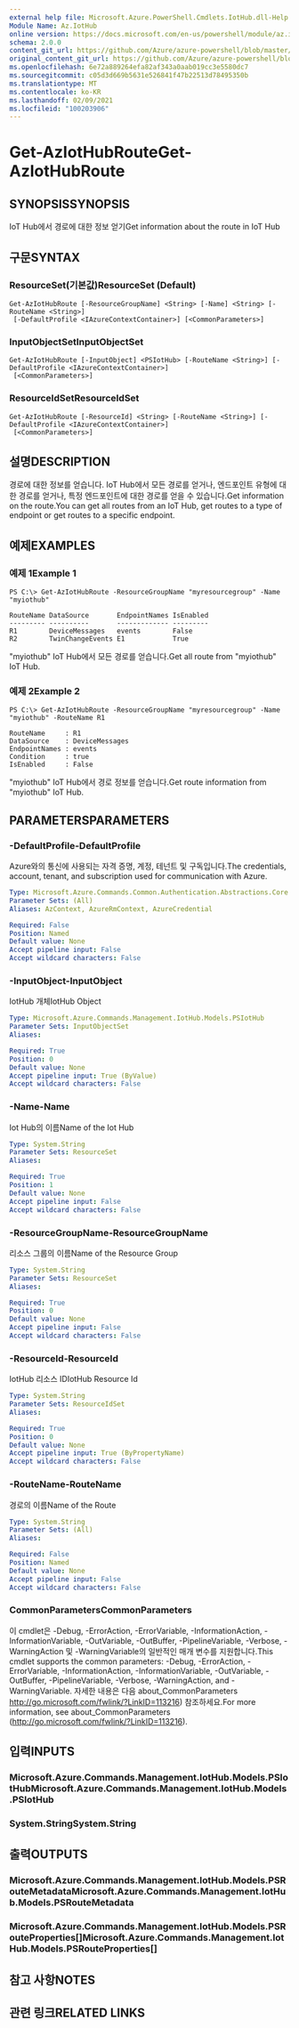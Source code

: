```yaml
---
external help file: Microsoft.Azure.PowerShell.Cmdlets.IotHub.dll-Help.xml
Module Name: Az.IotHub
online version: https://docs.microsoft.com/en-us/powershell/module/az.iothub/get-aziothubroute
schema: 2.0.0
content_git_url: https://github.com/Azure/azure-powershell/blob/master/src/IotHub/IotHub/help/Get-AzIotHubRoute.md
original_content_git_url: https://github.com/Azure/azure-powershell/blob/master/src/IotHub/IotHub/help/Get-AzIotHubRoute.md
ms.openlocfilehash: 6e72a889264efa82af343a0aab019cc3e5580dc7
ms.sourcegitcommit: c05d3d669b5631e526841f47b22513d78495350b
ms.translationtype: MT
ms.contentlocale: ko-KR
ms.lasthandoff: 02/09/2021
ms.locfileid: "100203906"
---
```

# <span data-ttu-id="4afdc-101">Get-AzIotHubRoute</span><span class="sxs-lookup"><span data-stu-id="4afdc-101">Get-AzIotHubRoute</span></span>

## <span data-ttu-id="4afdc-102">SYNOPSIS</span><span class="sxs-lookup"><span data-stu-id="4afdc-102">SYNOPSIS</span></span>
<span data-ttu-id="4afdc-103">IoT Hub에서 경로에 대한 정보 얻기</span><span class="sxs-lookup"><span data-stu-id="4afdc-103">Get information about the route in IoT Hub</span></span>

## <span data-ttu-id="4afdc-104">구문</span><span class="sxs-lookup"><span data-stu-id="4afdc-104">SYNTAX</span></span>

### <span data-ttu-id="4afdc-105">ResourceSet(기본값)</span><span class="sxs-lookup"><span data-stu-id="4afdc-105">ResourceSet (Default)</span></span>
```
Get-AzIotHubRoute [-ResourceGroupName] <String> [-Name] <String> [-RouteName <String>]
 [-DefaultProfile <IAzureContextContainer>] [<CommonParameters>]
```

### <span data-ttu-id="4afdc-106">InputObjectSet</span><span class="sxs-lookup"><span data-stu-id="4afdc-106">InputObjectSet</span></span>
```
Get-AzIotHubRoute [-InputObject] <PSIotHub> [-RouteName <String>] [-DefaultProfile <IAzureContextContainer>]
 [<CommonParameters>]
```

### <span data-ttu-id="4afdc-107">ResourceIdSet</span><span class="sxs-lookup"><span data-stu-id="4afdc-107">ResourceIdSet</span></span>
```
Get-AzIotHubRoute [-ResourceId] <String> [-RouteName <String>] [-DefaultProfile <IAzureContextContainer>]
 [<CommonParameters>]
```

## <span data-ttu-id="4afdc-108">설명</span><span class="sxs-lookup"><span data-stu-id="4afdc-108">DESCRIPTION</span></span>
<span data-ttu-id="4afdc-109">경로에 대한 정보를 얻습니다. IoT Hub에서 모든 경로를 얻거나, 엔드포인트 유형에 대한 경로를 얻거나, 특정 엔드포인트에 대한 경로를 얻을 수 있습니다.</span><span class="sxs-lookup"><span data-stu-id="4afdc-109">Get information on the route.You can get all routes from an IoT Hub, get routes to a type of endpoint or get routes to a specific endpoint.</span></span>

## <span data-ttu-id="4afdc-110">예제</span><span class="sxs-lookup"><span data-stu-id="4afdc-110">EXAMPLES</span></span>

### <span data-ttu-id="4afdc-111">예제 1</span><span class="sxs-lookup"><span data-stu-id="4afdc-111">Example 1</span></span>
```
PS C:\> Get-AzIotHubRoute -ResourceGroupName "myresourcegroup" -Name "myiothub"

RouteName DataSource       EndpointNames IsEnabled
--------- ----------       ------------- ---------
R1        DeviceMessages   events        False
R2        TwinChangeEvents E1            True
```

<span data-ttu-id="4afdc-112">"myiothub" IoT Hub에서 모든 경로를 얻습니다.</span><span class="sxs-lookup"><span data-stu-id="4afdc-112">Get all route from "myiothub" IoT Hub.</span></span>

### <span data-ttu-id="4afdc-113">예제 2</span><span class="sxs-lookup"><span data-stu-id="4afdc-113">Example 2</span></span>
```
PS C:\> Get-AzIotHubRoute -ResourceGroupName "myresourcegroup" -Name "myiothub" -RouteName R1

RouteName     : R1
DataSource    : DeviceMessages
EndpointNames : events
Condition     : true
IsEnabled     : False
```

<span data-ttu-id="4afdc-114">"myiothub" IoT Hub에서 경로 정보를 얻습니다.</span><span class="sxs-lookup"><span data-stu-id="4afdc-114">Get route information from "myiothub" IoT Hub.</span></span>

## <span data-ttu-id="4afdc-115">PARAMETERS</span><span class="sxs-lookup"><span data-stu-id="4afdc-115">PARAMETERS</span></span>

### <span data-ttu-id="4afdc-116">-DefaultProfile</span><span class="sxs-lookup"><span data-stu-id="4afdc-116">-DefaultProfile</span></span>
<span data-ttu-id="4afdc-117">Azure와의 통신에 사용되는 자격 증명, 계정, 테넌트 및 구독입니다.</span><span class="sxs-lookup"><span data-stu-id="4afdc-117">The credentials, account, tenant, and subscription used for communication with Azure.</span></span>

```yaml
Type: Microsoft.Azure.Commands.Common.Authentication.Abstractions.Core.IAzureContextContainer
Parameter Sets: (All)
Aliases: AzContext, AzureRmContext, AzureCredential

Required: False
Position: Named
Default value: None
Accept pipeline input: False
Accept wildcard characters: False
```

### <span data-ttu-id="4afdc-118">-InputObject</span><span class="sxs-lookup"><span data-stu-id="4afdc-118">-InputObject</span></span>
<span data-ttu-id="4afdc-119">IotHub 개체</span><span class="sxs-lookup"><span data-stu-id="4afdc-119">IotHub Object</span></span>

```yaml
Type: Microsoft.Azure.Commands.Management.IotHub.Models.PSIotHub
Parameter Sets: InputObjectSet
Aliases:

Required: True
Position: 0
Default value: None
Accept pipeline input: True (ByValue)
Accept wildcard characters: False
```

### <span data-ttu-id="4afdc-120">-Name</span><span class="sxs-lookup"><span data-stu-id="4afdc-120">-Name</span></span>
<span data-ttu-id="4afdc-121">Iot Hub의 이름</span><span class="sxs-lookup"><span data-stu-id="4afdc-121">Name of the Iot Hub</span></span>

```yaml
Type: System.String
Parameter Sets: ResourceSet
Aliases:

Required: True
Position: 1
Default value: None
Accept pipeline input: False
Accept wildcard characters: False
```

### <span data-ttu-id="4afdc-122">-ResourceGroupName</span><span class="sxs-lookup"><span data-stu-id="4afdc-122">-ResourceGroupName</span></span>
<span data-ttu-id="4afdc-123">리소스 그룹의 이름</span><span class="sxs-lookup"><span data-stu-id="4afdc-123">Name of the Resource Group</span></span>

```yaml
Type: System.String
Parameter Sets: ResourceSet
Aliases:

Required: True
Position: 0
Default value: None
Accept pipeline input: False
Accept wildcard characters: False
```

### <span data-ttu-id="4afdc-124">-ResourceId</span><span class="sxs-lookup"><span data-stu-id="4afdc-124">-ResourceId</span></span>
<span data-ttu-id="4afdc-125">IotHub 리소스 ID</span><span class="sxs-lookup"><span data-stu-id="4afdc-125">IotHub Resource Id</span></span>

```yaml
Type: System.String
Parameter Sets: ResourceIdSet
Aliases:

Required: True
Position: 0
Default value: None
Accept pipeline input: True (ByPropertyName)
Accept wildcard characters: False
```

### <span data-ttu-id="4afdc-126">-RouteName</span><span class="sxs-lookup"><span data-stu-id="4afdc-126">-RouteName</span></span>
<span data-ttu-id="4afdc-127">경로의 이름</span><span class="sxs-lookup"><span data-stu-id="4afdc-127">Name of the Route</span></span>

```yaml
Type: System.String
Parameter Sets: (All)
Aliases:

Required: False
Position: Named
Default value: None
Accept pipeline input: False
Accept wildcard characters: False
```

### <span data-ttu-id="4afdc-128">CommonParameters</span><span class="sxs-lookup"><span data-stu-id="4afdc-128">CommonParameters</span></span>
<span data-ttu-id="4afdc-129">이 cmdlet은 -Debug, -ErrorAction, -ErrorVariable, -InformationAction, -InformationVariable, -OutVariable, -OutBuffer, -PipelineVariable, -Verbose, -WarningAction 및 -WarningVariable의 일반적인 매개 변수를 지원합니다.</span><span class="sxs-lookup"><span data-stu-id="4afdc-129">This cmdlet supports the common parameters: -Debug, -ErrorAction, -ErrorVariable, -InformationAction, -InformationVariable, -OutVariable, -OutBuffer, -PipelineVariable, -Verbose, -WarningAction, and -WarningVariable.</span></span> <span data-ttu-id="4afdc-130">자세한 내용은 다음 about_CommonParameters http://go.microsoft.com/fwlink/?LinkID=113216) 참조하세요.</span><span class="sxs-lookup"><span data-stu-id="4afdc-130">For more information, see about_CommonParameters (http://go.microsoft.com/fwlink/?LinkID=113216).</span></span>

## <span data-ttu-id="4afdc-131">입력</span><span class="sxs-lookup"><span data-stu-id="4afdc-131">INPUTS</span></span>

### <span data-ttu-id="4afdc-132">Microsoft.Azure.Commands.Management.IotHub.Models.PSIotHub</span><span class="sxs-lookup"><span data-stu-id="4afdc-132">Microsoft.Azure.Commands.Management.IotHub.Models.PSIotHub</span></span>

### <span data-ttu-id="4afdc-133">System.String</span><span class="sxs-lookup"><span data-stu-id="4afdc-133">System.String</span></span>

## <span data-ttu-id="4afdc-134">출력</span><span class="sxs-lookup"><span data-stu-id="4afdc-134">OUTPUTS</span></span>

### <span data-ttu-id="4afdc-135">Microsoft.Azure.Commands.Management.IotHub.Models.PSRouteMetadata</span><span class="sxs-lookup"><span data-stu-id="4afdc-135">Microsoft.Azure.Commands.Management.IotHub.Models.PSRouteMetadata</span></span>

### <span data-ttu-id="4afdc-136">Microsoft.Azure.Commands.Management.IotHub.Models.PSRouteProperties[]</span><span class="sxs-lookup"><span data-stu-id="4afdc-136">Microsoft.Azure.Commands.Management.IotHub.Models.PSRouteProperties[]</span></span>

## <span data-ttu-id="4afdc-137">참고 사항</span><span class="sxs-lookup"><span data-stu-id="4afdc-137">NOTES</span></span>

## <span data-ttu-id="4afdc-138">관련 링크</span><span class="sxs-lookup"><span data-stu-id="4afdc-138">RELATED LINKS</span></span>
